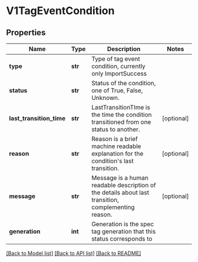 # V1TagEventCondition

## Properties
Name | Type | Description | Notes
------------ | ------------- | ------------- | -------------
**type** | **str** | Type of tag event condition, currently only ImportSuccess | 
**status** | **str** | Status of the condition, one of True, False, Unknown. | 
**last_transition_time** | **str** | LastTransitionTIme is the time the condition transitioned from one status to another. | [optional] 
**reason** | **str** | Reason is a brief machine readable explanation for the condition&#39;s last transition. | [optional] 
**message** | **str** | Message is a human readable description of the details about last transition, complementing reason. | [optional] 
**generation** | **int** | Generation is the spec tag generation that this status corresponds to | 

[[Back to Model list]](../README.md#documentation-for-models) [[Back to API list]](../README.md#documentation-for-api-endpoints) [[Back to README]](../README.md)


